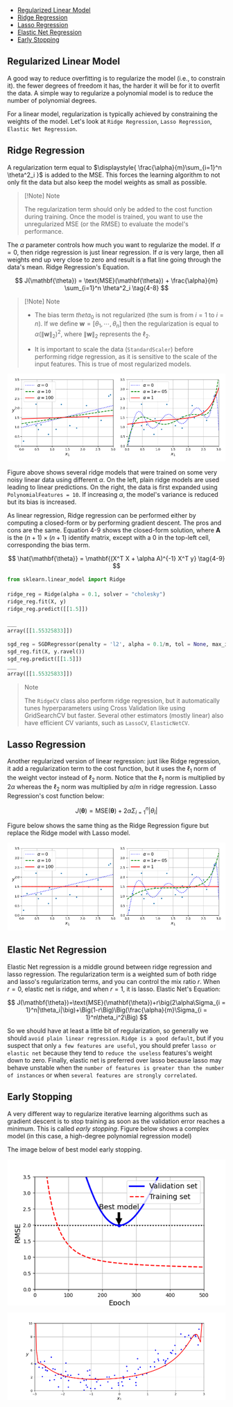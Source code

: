 - [Regularized Linear Model](#regularized-linear-model)
- [Ridge Regression](#ridge-regression)
- [Lasso Regression](#lasso-regression)
- [Elastic Net Regression](#elastic-net-regression)
- [Early Stopping](#early-stopping)


## Regularized Linear Model

A good way to reduce overfitting is to regularize the model (i.e., to constrain it). the fewer degrees of freedom it has, the harder it will be for it to overfit the data. A simple way to regularize a polynomial model is to reduce the number of polynomial degrees.

For a linear model, regularization is typically achieved by constraining the weights of the model. Let's look at `Ridge Regression`, `Lasso Regression`, `Elastic Net Regression`.

## Ridge Regression

A regularization term equal to $\displaystyle{ \frac{\alpha}{m}\sum_{i=1}^n \theta^2_i }$ is added to the MSE. This forces the learning algorithm to not only fit the data but also keep the model weights as small as possible.

>[!Note] Note
>
>The regularization term should only be added to the cost function during training. Once the model is trained, you want to use the unregularized MSE (or the RMSE) to evaluate the model's performance.

The $\alpha$ parameter controls how much you want to regularize the model. If $\alpha = 0$, then ridge regression is just linear regression. If $\alpha$ is very large, then all weights end up very close to zero and result is a flat line going through the data's mean. Ridge Regression's Equation.

$$
J(\mathbf{\theta}) = \text{MSE}(\mathbf{\theta}) + \frac{\alpha}{m} \sum_{i=1}^n \theta^2_i \tag{4-8} 
$$

>[!Note] Note
>
>- The bias term $theta_0$ is not regularized (the sum is from $i=1$ to $i=n$). If we define $\mathbf{w} = [\theta_1, \dotsb, \theta_n]$ then the regularization is equal to $\displaystyle{ \alpha\left(\|\mathbf{w}\|_2\right)^2 }$, where $\|\mathbf{w}\|_2$ represents the $\ell_2$.
>
>- It is important to scale the data (`StandardScaler`) before performing ridge regression, as it is sensitive to the scale of the input features. This is true of most regularized models.

![Ridge Regression](images/ridge_regression_plot.png)

Figure above shows several ridge models that were trained on some very noisy linear data using different $\alpha$. On the left, plain ridge models are used leading to linear predictions. On the right, the data is first expanded using `PolynomialFeatures = 10`. If increasing $\alpha$, the model's variance is reduced but its bias is increased.

As linear regression, Ridge regression can be performed either by computing a closed-form or by performing gradient descent. The pros and cons are the same. Equation 4-9 shows the closed-form solution, where $\mathbf{A}$ is the $(n+1) \times (n+1)$ identify matrix, except with a $0$ in the top-left cell, corresponding the bias term.

$$
\hat{\mathbf{\theta}} = \mathbf{(X^T X + \alpha A)^{-1} X^T y} \tag{4-9}
$$

```python
from sklearn.linear_model import Ridge

ridge_reg = Ridge(alpha = 0.1, solver = "cholesky")
ridge_reg.fit(X, y)
ridge_reg.predict([[1.5]])

___
array([[1.55325833]])
```

```python
sgd_reg = SGDRegressor(penalty = 'l2', alpha = 0.1/m, tol = None, max_iter = 1000, eta0 = 0.01, random_state = 42)
sgd_reg.fit(X, y.ravel())
sgd_reg.predict([[1.5]])
___
array([[1.55325833]])
```
>Note
>
>The `RidgeCV` class also perform ridge regression, but it automatically tunes hyperparameters using Cross Validation like using GridSearchCV but faster. Several other estimators (mostly linear) also have efficient CV variants, such as `LassoCV`, `ElasticNetCV`.

## Lasso Regression

Another regularized version of linear regression: just like Ridge regression, it add a regularization term to the cost function, but it uses the $\ell_1$ norm of the weight vector instead of $\ell_2$ norm. Notice that the $\ell_1$ norm is multiplied by $2\alpha$ whereas the $\ell_2$ norm was multiplied by $\alpha / m$ in ridge regression. Lasso Regression's cost function below:

$$
J(\mathbf{\theta})=\text{MSE}(\mathbf{\theta})+2\alpha\Sigma_{{i=1}}^{n}|\theta_{i}| \tag{4-10}
$$

Figure below shows the same thing as the Ridge Regression figure but replace the Ridge model with Lasso model.

![Lasso plot](images/lasso_regression_plot.png)

## Elastic Net Regression

Elastic Net regression is a middle ground between ridge regression and lasso regression. The regularization term is a weighted sum of both ridge and lasso's regularization terms, and you can control the mix ratio $r$. When $r=0$, elastic net is ridge, and when $r=1$, it is lasso. Elastic Net's Equation:

$$
J(\mathbf{\theta})=\text{MSE}(\mathbf{\theta})+r\big(2\alpha\Sigma_{i = 1}^n|\theta_i|\big)+\Big(1-r\Big)\Big(\frac{\alpha}{m}\Sigma_{i = 1}^n\theta_i^2\Big)
$$

So we should have at least a little bit of regularization, so generally we should `avoid plain linear regression`. `Ridge is a good default`, but if you suspect that only `a few features are useful`, you should prefer `lasso or elastic net` because they tend to `reduce the useless` features's weight down to zero. Finally, elastic net is preferred over lasso because lasso may behave unstable when the `number of features is greater than the number of instances` or when `several features are strongly correlated`.

## Early Stopping

A very different way to regularize iterative learning algorithms such as gradient descent is to stop training as soon as the validation error reaches a minimum. This is called *early stopping*. Figure below shows a complex model (in this case, a high-degree polynomial regression model)

The image below of best model early stopping.

![early stopping 2](images/early_stopping_plot_best_model.png)

![early stopping](images/early_stopping_prediction_line.png)

